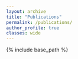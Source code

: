 ```yaml
---
layout: archive
title: "Publications"
permalink: /publications/
author_profile: true
classes: wide
---
```


<script src="https://bibbase.org/show?bib=https%3A%2F%2Fbibbase.org%2Fnetwork%2Ffiles%2FEiPpmdMyNPnEPQMW3&noBootstrap=1&jsonp=1"></script>

<!-- <script src="https://bibbase.org/show?bib=https%3A%2F%2Fbibbase.org%2Fnetwork%2Ffiles%2FEiPpmdMyNPnEPQMW3&noBootstrap=1&jsonp=1"></script> -->

{% include base_path %}

<!-- {% capture written_year %}'None'{% endcapture %}
{% for post in site.publications reversed %}
  {% capture year %}{{ post.date | date: '%Y' }}{% endcapture %}
  {% if year != written_year %}
    <h2 id="{{ year | slugify }}" class="archive__subtitle">{{ year }}</h2>
    {% capture written_year %}{{ year }}{% endcapture %}
  {% endif %}
  {% include archive-single.html %}
{% endfor %} -->
